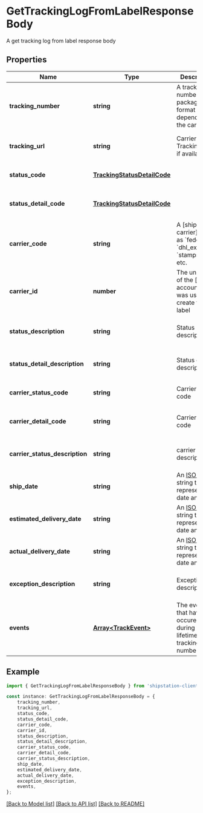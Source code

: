 # GetTrackingLogFromLabelResponseBody

A get tracking log from label response body

## Properties

Name | Type | Description | Notes
------------ | ------------- | ------------- | -------------
**tracking_number** | **string** | A tracking number for a package. The format depends on the carrier. | [default to undefined]
**tracking_url** | **string** | Carrier Tracking Url, if available | [optional] [readonly] [default to undefined]
**status_code** | [**TrackingStatusDetailCode**](TrackingStatusDetailCode.md) |  | [readonly] [default to undefined]
**status_detail_code** | [**TrackingStatusDetailCode**](TrackingStatusDetailCode.md) |  | [optional] [readonly] [default to undefined]
**carrier_code** | **string** | A [shipping carrier] , such as &#x60;fedex&#x60;, &#x60;dhl_express&#x60;, &#x60;stamps_com&#x60;, etc.  | [optional] [default to undefined]
**carrier_id** | **number** | The unique ID of the [carrier account] that was used to create this label  | [optional] [readonly] [default to undefined]
**status_description** | **string** | Status description | [optional] [readonly] [default to undefined]
**status_detail_description** | **string** | Status detail description | [optional] [readonly] [default to undefined]
**carrier_status_code** | **string** | Carrier status code | [readonly] [default to undefined]
**carrier_detail_code** | **string** | Carrier detail code | [optional] [readonly] [default to undefined]
**carrier_status_description** | **string** | carrier status description | [optional] [readonly] [default to undefined]
**ship_date** | **string** | An [ISO 8601](https://en.wikipedia.org/wiki/ISO_8601) string that represents a date and time.  | [optional] [default to undefined]
**estimated_delivery_date** | **string** | An [ISO 8601](https://en.wikipedia.org/wiki/ISO_8601) string that represents a date and time.  | [default to undefined]
**actual_delivery_date** | **string** | An [ISO 8601](https://en.wikipedia.org/wiki/ISO_8601) string that represents a date and time.  | [optional] [default to undefined]
**exception_description** | **string** | Exception description | [optional] [readonly] [default to undefined]
**events** | [**Array&lt;TrackEvent&gt;**](TrackEvent.md) | The events that have occured during the lifetime of this tracking number. | [readonly] [default to undefined]

## Example

```typescript
import { GetTrackingLogFromLabelResponseBody } from 'shipstation-client';

const instance: GetTrackingLogFromLabelResponseBody = {
    tracking_number,
    tracking_url,
    status_code,
    status_detail_code,
    carrier_code,
    carrier_id,
    status_description,
    status_detail_description,
    carrier_status_code,
    carrier_detail_code,
    carrier_status_description,
    ship_date,
    estimated_delivery_date,
    actual_delivery_date,
    exception_description,
    events,
};
```

[[Back to Model list]](../README.md#documentation-for-models) [[Back to API list]](../README.md#documentation-for-api-endpoints) [[Back to README]](../README.md)
